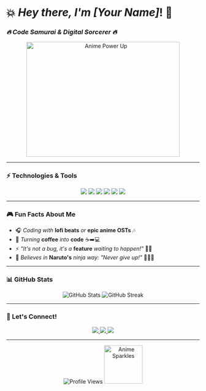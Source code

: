 # 💥 *Hey there, I'm [Your Name]*! 👋  
### *🔥 Code Samurai & Digital Sorcerer 🔥*  

<p align="center">
  <img src="https://media.giphy.com/media/v1.Y2lkPTc5MGI3NjExcjV6dGZ2aXZ5eWJjZ3VjZ2J4bGx5YzV5Z3VqZzJmYzZ1dGZ1aCZlcD12MV9pbnRlcm5hbF9naWZfYnlfaWQmY3Q9Zw/13HgwGsXF0aiGY/giphy.gif" width="400" height="300" alt="Anime Power Up">
</p>

---

### **⚡ Technologies & Tools**  
<div align="center">
  <img src="https://img.shields.io/badge/-JavaScript-F7DF1E?style=flat&logo=javascript&logoColor=black">
  <img src="https://img.shields.io/badge/-Python-3776AB?style=flat&logo=python&logoColor=white">
  <img src="https://img.shields.io/badge/-React-61DAFB?style=flat&logo=react&logoColor=black">
  <img src="https://img.shields.io/badge/-Node.js-339933?style=flat&logo=node.js&logoColor=white">
  <img src="https://img.shields.io/badge/-Git-F05032?style=flat&logo=git&logoColor=white">
  <img src="https://img.shields.io/badge/-VS%20Code-007ACC?style=flat&logo=visual-studio-code&logoColor=white">
</div>

---

### **🎮 Fun Facts About Me**  
- 🎧 *Coding with* **lofi beats** *or* **epic anime OSTs** 🎶  
- 🎯 *Turning* **coffee** *into* **code** ☕➡️💻  
- ⚡ *"It's not a bug, it's a* **feature** *waiting to happen!"* 🐞✨  
- 🍥 *Believes in* **Naruto's** *ninja way: "Never give up!"* 🏃‍♂️💨  

---

### **📊 GitHub Stats**  
<p align="center">
  <img src="https://github-readme-stats.vercel.app/api?username=YOUR_USERNAME&show_icons=true&theme=radical&hide_border=true" alt="GitHub Stats">
  <img src="https://github-readme-streak-stats.herokuapp.com/?user=YOUR_USERNAME&theme=radical&hide_border=true" alt="GitHub Streak">
</p>

---

### **🌟 Let's Connect!**  
<div align="center">
  <a href="https://twitter.com/YOUR_TWITTER" target="_blank">
    <img src="https://img.shields.io/badge/-Twitter-1DA1F2?style=flat&logo=twitter&logoColor=white">
  </a>
  <a href="https://linkedin.com/in/YOUR_LINKEDIN" target="_blank">
    <img src="https://img.shields.io/badge/-LinkedIn-0077B5?style=flat&logo=linkedin&logoColor=white">
  </a>
  <a href="https://discord.com/users/YOUR_DISCORD" target="_blank">
    <img src="https://img.shields.io/badge/-Discord-5865F2?style=flat&logo=discord&logoColor=white">
  </a>
</div>

---

<p align="center">
  <img src="https://komarev.com/ghpvc/?username=YOUR_USERNAME&color=ff69b4&style=flat" alt="Profile Views">
  <img src="https://media.giphy.com/media/3o7aCTPPm4OHfRLSH6/giphy.gif" width="100" alt="Anime Sparkles">
</p>
